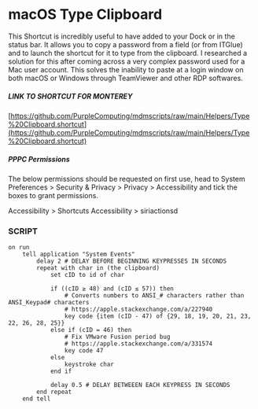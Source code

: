 
# macOS Type Clipboard
This Shortcut is incredibly useful to have added to your Dock or in the status bar. It allows you to copy a password from a field (or from ITGlue) and to launch the shortcut for it to type from the clipboard. I researched a solution for this after coming across a very complex password used for a Mac user account. This solves the inability to paste at a login window on both macOS or Windows through TeamViewer and other RDP softwares.

##### LINK TO SHORTCUT FOR MONTEREY
[https://github.com/PurpleComputing/mdmscripts/raw/main/Helpers/Type%20Clipboard.shortcut](https://github.com/PurpleComputing/mdmscripts/raw/main/Helpers/Type%20Clipboard.shortcut)
##### PPPC Permissions
The below permissions should be requested on first use, head to System Preferences > Security & Privacy > Privacy > Accessibility and tick the boxes to grant permissions.

Accessibility > Shortcuts
Accessibility > siriactionsd

### SCRIPT
```
on run
	tell application "System Events"
		delay 2 # DELAY BEFORE BEGINNING KEYPRESSES IN SECONDS
		repeat with char in (the clipboard)
			set cID to id of char
			
			if ((cID ≥ 48) and (cID ≤ 57)) then
				# Converts numbers to ANSI_# characters rather than ANSI_Keypad# characters
				# https://apple.stackexchange.com/a/227940
				key code {item (cID - 47) of {29, 18, 19, 20, 21, 23, 22, 26, 28, 25}}
			else if (cID = 46) then
				# Fix VMware Fusion period bug
				# https://apple.stackexchange.com/a/331574
				key code 47
			else
				keystroke char
			end if
			
			delay 0.5 # DELAY BETWEEEN EACH KEYPRESS IN SECONDS
		end repeat
	end tell
```
